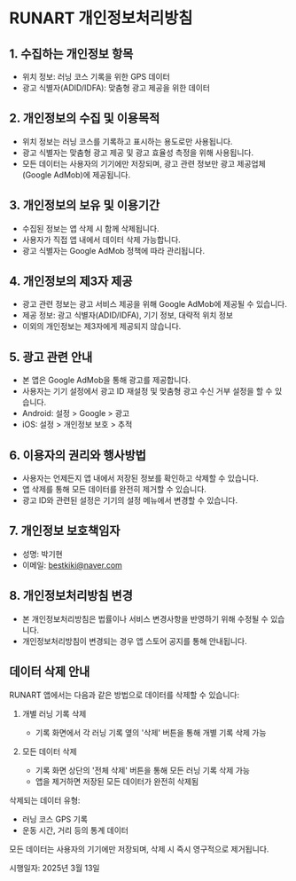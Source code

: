 # RUNART 개인정보처리방침

## 1. 수집하는 개인정보 항목
- 위치 정보: 러닝 코스 기록을 위한 GPS 데이터
- 광고 식별자(ADID/IDFA): 맞춤형 광고 제공을 위한 데이터

## 2. 개인정보의 수집 및 이용목적
- 위치 정보는 러닝 코스를 기록하고 표시하는 용도로만 사용됩니다.
- 광고 식별자는 맞춤형 광고 제공 및 광고 효율성 측정을 위해 사용됩니다.
- 모든 데이터는 사용자의 기기에만 저장되며, 광고 관련 정보만 광고 제공업체(Google AdMob)에 제공됩니다.

## 3. 개인정보의 보유 및 이용기간
- 수집된 정보는 앱 삭제 시 함께 삭제됩니다.
- 사용자가 직접 앱 내에서 데이터 삭제 가능합니다.
- 광고 식별자는 Google AdMob 정책에 따라 관리됩니다.

## 4. 개인정보의 제3자 제공
- 광고 관련 정보는 광고 서비스 제공을 위해 Google AdMob에 제공될 수 있습니다.
- 제공 정보: 광고 식별자(ADID/IDFA), 기기 정보, 대략적 위치 정보
- 이외의 개인정보는 제3자에게 제공되지 않습니다.

## 5. 광고 관련 안내
- 본 앱은 Google AdMob을 통해 광고를 제공합니다.
- 사용자는 기기 설정에서 광고 ID 재설정 및 맞춤형 광고 수신 거부 설정을 할 수 있습니다.
- Android: 설정 > Google > 광고
- iOS: 설정 > 개인정보 보호 > 추적

## 6. 이용자의 권리와 행사방법
- 사용자는 언제든지 앱 내에서 저장된 정보를 확인하고 삭제할 수 있습니다.
- 앱 삭제를 통해 모든 데이터를 완전히 제거할 수 있습니다.
- 광고 ID와 관련된 설정은 기기의 설정 메뉴에서 변경할 수 있습니다.

## 7. 개인정보 보호책임자
- 성명: 박기현
- 이메일: bestkiki@naver.com

## 8. 개인정보처리방침 변경
- 본 개인정보처리방침은 법률이나 서비스 변경사항을 반영하기 위해 수정될 수 있습니다.
- 개인정보처리방침이 변경되는 경우 앱 스토어 공지를 통해 안내됩니다.

## 데이터 삭제 안내
RUNART 앱에서는 다음과 같은 방법으로 데이터를 삭제할 수 있습니다:

1. 개별 러닝 기록 삭제
   - 기록 화면에서 각 러닝 기록 옆의 '삭제' 버튼을 통해 개별 기록 삭제 가능

2. 모든 데이터 삭제
   - 기록 화면 상단의 '전체 삭제' 버튼을 통해 모든 러닝 기록 삭제 가능
   - 앱을 제거하면 저장된 모든 데이터가 완전히 삭제됨

삭제되는 데이터 유형:
- 러닝 코스 GPS 기록
- 운동 시간, 거리 등의 통계 데이터

모든 데이터는 사용자의 기기에만 저장되며, 삭제 시 즉시 영구적으로 제거됩니다.

시행일자: 2025년 3월 13일

